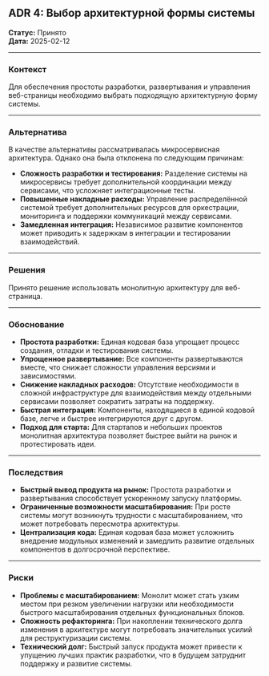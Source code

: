 ## ADR 4: Выбор архитектурной формы системы

**Статус:** Принято  
**Дата:** 2025-02-12  

---

### Контекст

Для обеспечения простоты разработки, развертывания и управления веб-страницы необходимо выбрать подходящую архитектурную форму системы.

---

### Альтернатива

В качестве альтернативы рассматривалась микросервисная архитектура. Однако она была отклонена по следующим причинам:  
- **Сложность разработки и тестирования:** Разделение системы на микросервисы требует дополнительной координации между сервисами, что усложняет интеграционные тесты.  
- **Повышенные накладные расходы:** Управление распределённой системой требует дополнительных ресурсов для оркестрации, мониторинга и поддержки коммуникаций между сервисами.  
- **Замедленная интеграция:** Независимое развитие компонентов может приводить к задержкам в интеграции и тестировании взаимодействий.

---

### Решения

Принято решение использовать монолитную архитектуру для веб-страница.

---

### Обоснование

- **Простота разработки:** Единая кодовая база упрощает процесс создания, отладки и тестирования системы.  
- **Упрощенное развертывание:** Все компоненты развертываются вместе, что снижает сложности управления версиями и зависимостями.  
- **Снижение накладных расходов:** Отсутствие необходимости в сложной инфраструктуре для взаимодействия между отдельными сервисами позволяет сократить затраты на поддержку.  
- **Быстрая интеграция:** Компоненты, находящиеся в единой кодовой базе, легче и быстрее интегрируются друг с другом.  
- **Подход для старта:** Для стартапов и небольших проектов монолитная архитектура позволяет быстрее выйти на рынок и протестировать идеи.

---

### Последствия

- **Быстрый вывод продукта на рынок:** Простота разработки и развертывания способствует ускоренному запуску платформы.  
- **Ограниченные возможности масштабирования:** При росте системы могут возникнуть трудности с масштабированием, что может потребовать пересмотра архитектуры.  
- **Централизация кода:** Единая кодовая база может усложнить внедрение модульных изменений и замедлить развитие отдельных компонентов в долгосрочной перспективе.

---

### Риски

- **Проблемы с масштабированием:** Монолит может стать узким местом при резком увеличении нагрузки или необходимости быстрого масштабирования отдельных функциональных блоков.  
- **Сложность рефакторинга:** При накоплении технического долга изменения в архитектуре могут потребовать значительных усилий для реструктуризации системы.  
- **Технический долг:** Быстрый запуск продукта может привести к упущению лучших практик разработки, что в будущем затруднит поддержку и развитие системы.